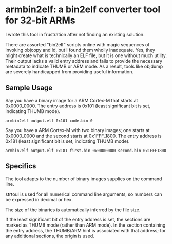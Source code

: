 armbin2elf: a bin2elf converter tool for 32-bit ARMs
====================================================

I wrote this tool in frustration after not finding an existing solution.

There are assorted "bin2elf" scripts online with magic sequences of invoking objcopy and ld, but I found them wholly inadequate.  Yes, they might create what is technically an ELF file, but it is one without much utility.  Their output lacks a valid entry address and fails to provide the necessary metadata to indicate THUMB or ARM mode.  As a result, tools like objdump are severely handicapped from providing useful information.

## Sample Usage

Say you have a binary image for a ARM Cortex-M that starts at 0x0000_0000.  The entry address is 0x101 (least significant bit is set, indicating THUMB mode).

```
armbin2elf output.elf 0x101 code.bin 0
```

Say you have a ARM Cortex-M with two binary images; one starts at 0x0000_0000 and the second starts at 0x1FFF_1800.  The entry address is 0x181 (least significant bit is set, indicating THUMB mode).

```
armbin2elf output.elf 0x181 first.bin 0x00000000 second.bin 0x1FFF1800
```

## Specifics

The tool adapts to the number of binary images supplies on the command line.

strtoul is used for all numerical command line arguments, so numbers can be expressed in decimal or hex.

The size of the binaries is automatically inferred by the file size.

If the least significant bit of the entry address is set, the sections are marked as THUMB mode (rather than ARM mode).  In the section containing the entry address, the THUMB/ARM hint is associated with that address; for any additional sections, the origin is used.
